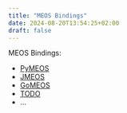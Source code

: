 ```yaml
---
title: "MEOS Bindings"
date: 2024-08-20T13:54:25+02:00
draft: false
---
```


MEOS Bindings: 

- [PyMEOS](pymeos/)
- [JMEOS](jmeos/)
- [GoMEOS](gomeos/)
- [TODO](todo/)
- ...